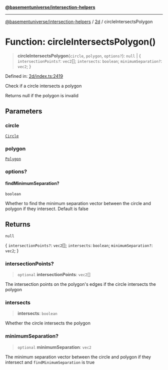 [**@basementuniverse/intersection-helpers**](../../README.md)

***

[@basementuniverse/intersection-helpers](../../README.md) / [2d](../README.md) / circleIntersectsPolygon

# Function: circleIntersectsPolygon()

> **circleIntersectsPolygon**(`circle`, `polygon`, `options?`): `null` \| \{ `intersectionPoints?`: `vec2`[]; `intersects`: `boolean`; `minimumSeparation?`: `vec2`; \}

Defined in: [2d/index.ts:2419](https://github.com/basementuniverse/intersection-helpers/blob/a748c1cf3d5365b189253eb2878888a254b5c3a1/src/2d/index.ts#L2419)

Check if a circle intersects a polygon

Returns null if the polygon is invalid

## Parameters

### circle

[`Circle`](../types/type-aliases/Circle.md)

### polygon

[`Polygon`](../types/type-aliases/Polygon.md)

### options?

#### findMinimumSeparation?

`boolean`

Whether to find the minimum separation vector between the circle and
polygon if they intersect. Default is false

## Returns

`null`

\{ `intersectionPoints?`: `vec2`[]; `intersects`: `boolean`; `minimumSeparation?`: `vec2`; \}

### intersectionPoints?

> `optional` **intersectionPoints**: `vec2`[]

The intersection points on the polygon's edges if the circle intersects
the polygon

### intersects

> **intersects**: `boolean`

Whether the circle intersects the polygon

### minimumSeparation?

> `optional` **minimumSeparation**: `vec2`

The minimum separation vector between the circle and polygon if they
intersect and `findMinimumSeparation` is true
